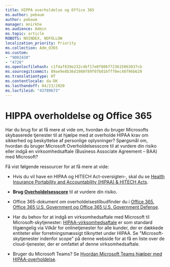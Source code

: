 ```yaml
---
title: HIPPA overholdelse og Office 365
ms.author: pebaum
author: pebaum
manager: mnirkhe
ms.audience: Admin
ms.topic: article
ROBOTS: NOINDEX, NOFOLLOW
localization_priority: Priority
ms.collection: Adm_O365
ms.custom:
- "9002430"
- "4720"
ms.openlocfilehash: c1f4af839e232c4bf17e0f806f723615063037cb
ms.sourcegitcommit: 89ae9e8b36d1980f89f07b016fff0ec48f96b620
ms.translationtype: HT
ms.contentlocale: da-DK
ms.lasthandoff: 04/23/2020
ms.locfileid: "43789673"
---
```

# <a name="hippa-compliance-and-office-365"></a>HIPPA overholdelse og Office 365

Har du brug for at få mere at vide om, hvordan du bruger Microsofts skybaserede tjenester til at hjælpe med at overholde HIPAA krav om sikkerhed og beskyttelse af personlige oplysninger?  Spørgsmål om, hvordan du bruger Microsoft Overholdelsesscore til at vurdere din risiko eller indgå en virksomhedsaftale (Business Associate Agreement – BAA) med Microsoft?  

Få vist følgende ressourcer for at få mere at vide:

- Hvis du vil have en HIPAA og HITECH Act-oversigten-, skal du se [Health Insurance Portability and Accountability (HIPAA) & HITECH Acts](https://docs.microsoft.com/microsoft-365/compliance/offering-hipaa-hitech?view=o365-worldwide).

- **Brug [Overholdelsesscore](https://docs.microsoft.com/microsoft-365/compliance/offering-hipaa-hitech?view=o365-worldwide#use-microsoft-compliance-score-to-assess-your-risk)** til at vurdere din risiko.

- Office 365-dokument om overholdelsestilbudfinder du i [Office 365, Office 365 U.S. Government og Office 365 U.S. Government Defense](https://go.microsoft.com/fwlink/p/?LinkID=2077751).

- Har du behov for at indgå en virksomhedsaftale med Microsoft til Microsoft-skytjenester: [HIPAA-virksomhedsaftale](https://aka.ms/BAA) er som standard tilgængelig via Vilkår for onlinetjenester for alle kunder, der er dækkede entiteter eller forretningsmæssigt tilknyttet under HIPAA. Se "Microsoft-skytjenester indenfor scope" på denne webside for at få en liste over de cloud-tjenester, der er omfattet af denne virksomhedsaftale.

- Bruger du Microsoft Teams? Se [Hvordan Microsoft Teams hjælper med HIPAA-overholdelse](https://www.microsoft.com/microsoft-365/blog/2019/04/30/white-paper-microsoft-teams-healthcare-providers-hipaa-compliance/).
